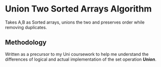 
# Union Two Sorted Arrays Algorithm

Takes A,B as Sorted arrays, unions the two and preserves order while removing duplicates.




## Methodology

Written as a precursor to my Uni coursework to help me understand the differences of logical and actual implementation of the set operation ***Union***.



